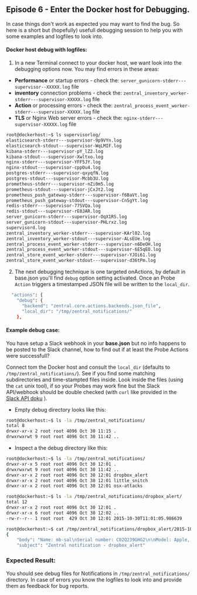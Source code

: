## Episode 6 - Enter the Docker host for Debugging.

In case things don't work as expected you may want to find the bug.
So here is a short but (hopefully) usefull debugging session to help you with some examples and logfiles to look into.

#### Docker host debug with logfiles:

1) In a new Terminal connect to your docker host, we want look into the debugging options now.
You may find errors in these areas:

- **Performance** or startup errors - check the:  `server_gunicorn-stderr---supervisor--XXXXX.log` file
- **inventory** connection problems - check the:  `zentral_inventory_worker-stderr---supervisor-XXXXX.log` file
- **Action** or processing errors - check the:  `zentral_process_event_worker-stderr---supervisor-XXXXX.log` file
- **TLS** or Nginx Web server errors - check the:  `nginx-stderr---supervisor-XXXXX.log` file


```bash
root@dockerhost:~$ ls supervisorlog/
elasticsearch-stderr---supervisor-9p9VYn.log
elasticsearch-stdout---supervisor-WqLMIF.log
kibana-stderr---supervisor-pY_lZ2.log
kibana-stdout---supervisor-Xwltxo.log
nginx-stderr---supervisor-YFF5JY.log
nginx-stdout---supervisor-cppOu4.log
postgres-stderr---supervisor-qxyqfN.log
postgres-stdout---supervisor-Mcbb3U.log
prometheus-stderr---supervisor-nZi0m5.log
prometheus-stdout---supervisor-jCxJt2.log
prometheus_push_gateway-stderr---supervisor-f6BaVt.log
prometheus_push_gateway-stdout---supervisor-Cn5gYt.log
redis-stderr---supervisor-77SVQa.log
redis-stdout---supervisor-rE0JAR.log
server_gunicorn-stderr---supervisor-OqX1RS.log
server_gunicorn-stdout---supervisor-PHLrxz.log
supervisord.log
zentral_inventory_worker-stderr---supervisor-KArl02.log
zentral_inventory_worker-stdout---supervisor-ALsEUe.log
zentral_process_event_worker-stderr---supervisor-n6DeOH.log
zentral_process_event_worker-stdout---supervisor-6E5qEO.log
zentral_store_event_worker-stderr---supervisor-YJOi61.log
zentral_store_event_worker-stdout---supervisor-d36tPm.log
```

2) The next debugging technique is one targeted onActions, by default in base.json you'll find `debug` option setting activated.
Once an Probe `Action` triggers a timestamped JSON file will be written to the `local_dir`.


```bash
  "actions": {
    "debug": {
      "backend": "zentral.core.actions.backends.json_file",
      "local_dir": "/tmp/zentral_notifications/"
    },
```

#### Example debug case:
You have setup a Slack webhook in your **base.json** but no info happens to be posted to the Slack channel, how to find out if at least the Probe Actions were successfull?

Connect tom the Docker host and consult the `local_dir` (defaults to `/tmp/zentral_notifications/`). 
See if you find some matching subdirectories and time-stampted files inside. 
Look inside the files (using the `cat` unix tool), if so your Probes may work fine but the Slack API/webhook should be double checked (with `curl` like provided in the [Slack API doku](<https://api.slack.com/incoming-webhooks>) ). 


- Empty debug directory looks like this:

```bash
root@dockerhost:~$ ls -la /tmp/zentral_notifications/
total 8
drwxr-xr-x 2 root root 4096 Oct 30 11:15 .
drwxrwxrwt 9 root root 4096 Oct 30 11:42 ..
```

- Inspect a the debug directory like this:

```bash
root@dockerhost:~$ ls -la /tmp/zentral_notifications/
drwxr-xr-x 5 root root 4096 Oct 30 12:01 .
drwxrwxrwt 9 root root 4096 Oct 30 11:42 ..
drwxr-xr-x 2 root root 4096 Oct 30 12:01 dropbox_alert
drwxr-xr-x 2 root root 4096 Oct 30 12:01 little_snitch
drwxr-xr-x 2 root root 4096 Oct 30 12:01 osx-attacks

root@dockerhost:~$ ls -la /tmp/zentral_notifications/dropbox_alert/
total 12
drwxr-xr-x 2 root root 4096 Oct 30 12:01 .
drwxr-xr-x 6 root root 4096 Oct 30 12:02 ..
-rw-r--r-- 1 root root  429 Oct 30 12:01 2015-10-30T11:01:05.986639

root@dockerhost:~$ cat /tmp/zentral_notifications/dropbox_alert/2015-10-30T11\:01\:05.986639 
{
    "body": "Name: mb-sal\nSerial number: C02Q239GHG2\n\nModel: Apple, MacBook (12-inch Retina Early 2015)\nProcessor: Intel Core M 1.2GHZ\nTotal RAM: 8.0 GiB\nFileVault 2: not encrypted\nView in jss: https://jss.example.com:8443/computers.html?id=52&o=r\nZentral event id: 0538753a-2b99-466c-b20f-6c31d5cf9a66\n\naction: added\nname: Dropbox\npid: 586\nport: 17500\n",
    "subject": "Zentral notification - dropbox_alert"

```

### Expected Result: 
You should see debug files for Notifications in `/tmp/zentral_notifications/` directory. In case of errors you know the logfiles to look into and provide them as feedback for bug reports.
